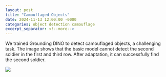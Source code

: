 ```yaml
---
layout: post
title: "Camouflaged Objects"
date: 2024-11-13 12:00:00 -0000
categories: object detection camouflage
excerpt_separator: <!--more-->
---
```


We trained Grounding DINO to detect camouflaged objects, a challenging task.
The image shows that the basic model cannot detect the second soldier in the first and third row. 
After adaptation, it can successfully find the second soldier. 

<img src="https://gertjanburghouts.github.io/pictures/camouflage.jpg">
